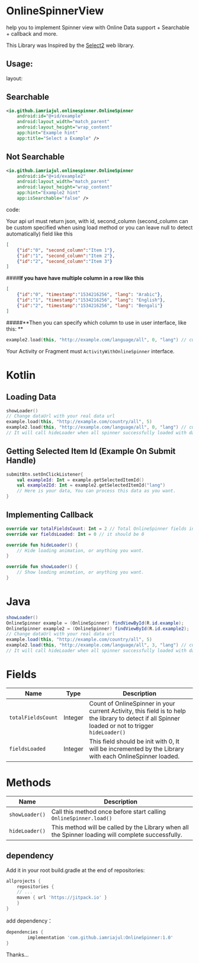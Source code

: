# OnlineSpinnerView

help you to implement Spinner view with Online Data support + Searchable + callback and more.

This Library was Inspired by the [Select2](https://select2.org) web library.

Usage:
---

layout:

Searchable
---
```xml
<io.github.iamriajul.onlinespinner.OnlineSpinner
    android:id="@+id/example"
    android:layout_width="match_parent"
    android:layout_height="wrap_content"
    app:hint="Example hint"
    app:title="Select a Example" />
```

Not Searchable
---
```xml
<io.github.iamriajul.onlinespinner.OnlineSpinner
    android:id="@+id/example2"
    android:layout_width="match_parent"
    android:layout_height="wrap_content"
    app:hint="Example2 hint"
    app:isSearchable="false" />
```
code:

Your api url must return json, with id, second_column (second_column can be custom specified when using load method or you can leave null to detect automatically) field like this  
```json
[
    {"id":"0", "second_column":"Item 1"},
    {"id":"1", "second_column":"Item 2"},
    {"id":"2", "second_column":"Item 3"}
]
```
####**If you have have multiple column in a row like this**
 ```json
 [
     {"id":"0", "timestamp":"1534216256", "lang": "Arabic"},
     {"id":"1", "timestamp":"1534216256", "lang": "English"},
     {"id":"2", "timestamp":"1534216256", "lang": "Bengali"}
 ]
 ```
#####**Then you can specify which column to use in user interface, like this: **
```kotlin
example2.load(this, "http://example.com/language/all", 0, "lang") // custom specified column name and selected is Arabic
```

Your Activity or Fragment must `ActivityWithOnlineSpinner` interface.

Kotlin
======
Loading Data
---
```kotlin
showLoader()
// Change dataUrl with your real data url
example.load(this, "http://example.com/country/all", 5)
example2.load(this, "http://example.com/language/all", 0, "lang") // custom specified column name
// It will call hideLoader when all spinner successfully loaded with data.
```

Getting Selected Item Id (Example On Submit Handle)
---
```kotlin
submitBtn.setOnClickListener{
    val exampleId: Int = example.getSelectedItemId()
    val example2Id: Int = example2.getSelectedItemId("lang")
    // Here is your data, You can process this data as you want.
}
```
Implementing Callback
---
```kotlin
override var totalFieldsCount: Int = 2 // Total OnlineSpinner fields in this activity is using
override var fieldsLoaded: Int = 0 // it should be 0

override fun hideLoader() {
    // Hide loading animation, or anything you want.
}

override fun showLoader() {
    // Show loading animation, or anything you want.
}
```

Java
======
```java
showLoader()
OnlineSpinner example = (OnlineSpinner) findViewById(R.id.example);
OnlineSpinner example2 = (OnlineSpinner) findViewById(R.id.example2);
// Change dataUrl with your real data url
example.load(this, "http://example.com/country/all", 5)
example2.load(this, "http://example.com/language/all", 3, "lang") // custom specified column name
// It will call hideLoader when all spinner successfully loaded with data.
```

Fields
======================
Name | Type | Description
--- | --- | ---
`totalFieldsCount` | Integer | Count of OnlineSpinner in your current Activity, this field is to help the library to detect if all Spinner loaded or not to trigger `hideLoader()`
`fieldsLoaded` | Integer | This field should be init with 0, It will be incremented by the Library with each OnlineSpinner loaded.


Methods
======================
Name | Description
--- | ---
`showLoader()` | Call this method once before start calling `OnlineSpinner.load()`
`hideLoader()` | This method will be called by the Library when all the Spinner loading will complete successfully.


dependency
---
Add it in your root build.gradle at the end of repositories:

```groovy
allprojects {
    repositories {
	// ...
	maven { url 'https://jitpack.io' }
    }
}
```
add dependency：

```groovy
dependencies {
        implementation 'com.github.iamriajul:OnlineSpinner:1.0'
}
```

Thanks...
